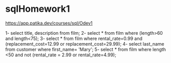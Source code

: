 # sqlHomework1
https://app.patika.dev/courses/sql/Odev1

1-
select title, description from film;
2-
select * from film
where (length>60 and length<75);
3-
select * from film
where rental_rate=0.99 and (replacement_cost=12.99 or replacement_cost=29.99);
4-
select last_name from customer
where first_name= 'Mary';
5-
select * from film
where length <50 and 
not (rental_rate = 2.99 or rental_rate=4.99);

